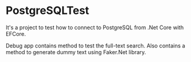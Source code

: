 # PostgreSQLTest

It's a project to test how to connect to PostgreSQL from .Net Core with EFCore.

Debug app contains method to test the full-text search.
Also contains a method to generate dummy text using Faker.Net library.
